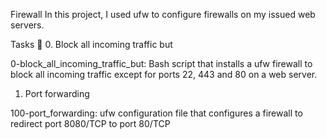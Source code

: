 Firewall
In this project, I used ufw to configure firewalls on my issued web servers.

Tasks 📃
0. Block all incoming traffic but

0-block_all_incoming_traffic_but: Bash script that installs a ufw firewall to block all incoming traffic except for ports 22, 443 and 80 on a web server.
1. Port forwarding

100-port_forwarding: ufw configuration file that configures a firewall to redirect port 8080/TCP to port 80/TCP
